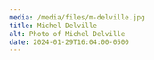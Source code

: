 ```yaml
---
media: /media/files/m-delville.jpg
title: Michel Delville
alt: Photo of Michel Delville
date: 2024-01-29T16:04:00-0500
---
```

